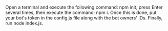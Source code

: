 Open a terminal and execute the following command: npm init, press Enter several times, then execute the command: npm i. Once this is done, put your bot's token in the config.js file along with the bot owners' IDs. Finally, run node index.js.

